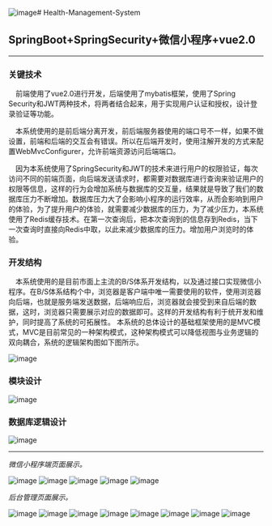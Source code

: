 ![image](https://github.com/SkyWJN/Health-Management-System/assets/66019283/50d296ce-1e91-4249-98a7-67b6d3526605)# Health-Management-System
## SpringBoot+SpringSecurity+微信小程序+vue2.0 ##
***
### 关键技术
&emsp;前端使用了vue2.0进行开发，后端使用了mybatis框架，使用了Spring Security和JWT两种技术，将两者结合起来，用于实现用户认证和授权，设计登录验证等功能。

&emsp;本系统使用的是前后端分离开发，前后端服务器使用的端口号不一样，如果不做设置，前端和后端的交互会有错误。所以在后端开发时，使用注解开发的方式来配置WebMvcConfigurer，允许前端资源访问后端端口。

&emsp;因为本系统使用了SpringSecurity和JWT的技术来进行用户的权限验证，每次访问不同的前端页面，向后端发送请求时，都需要对数据库进行查询来验证用户的权限等信息，这样的行为会增加系统与数据库的交互量，结果就是导致了我们的数据库压力不断增加。数据库压力大了会影响小程序的运行效率，从而会影响到用户的体验，为了提升用户的体验，就需要减少数据库的压力，为了减少压力，本系统使用了Redis缓存技术。在第一次查询后，把本次查询到的信息存到Redis，当下一次查询时直接向Redis中取，以此来减少数据库的压力。增加用户浏览时的体验。

### 开发结构
&emsp;本系统使用的是目前市面上主流的B/S体系开发结构，以及通过接口实现微信小程序。在B/S体系结构个中，浏览器是客户端中唯一需要使用的软件，使用浏览器向后端，也就是服务端发送数据，后端响应后，浏览器就会接受到来自后端的数据，这时，浏览器只需要展示对应的数据即可。这样的开发结构有利于统开发和维护，同时提高了系统的可拓展性。
本系统的总体设计的基础框架使用的是MVC模式，MVC是目前常见的一种架构模式，这种架构模式可以降低视图与业务逻辑的双向耦合，系统的逻辑架构图如下图所示。 

![image](https://github.com/SkyWJN/Health-Management-System/assets/66019283/bca11b5b-2f01-446f-b5a3-e98ae824c41a)

### 模块设计

![image](https://github.com/SkyWJN/Health-Management-System/assets/66019283/6f97c94e-1977-43c5-8dd9-d3e826c0f94f)

### 数据库逻辑设计

![image](https://github.com/SkyWJN/Health-Management-System/assets/66019283/c8f55d4c-b51f-467d-99bc-9d0f29bbba84)


***
*微信小程序端页面展示。*

![image](https://github.com/SkyWJN/Health-Management-System/assets/66019283/715dc5c3-095c-435e-ad00-261f442d431c)
![image](https://github.com/SkyWJN/Health-Management-System/assets/66019283/6754a7b0-649d-47b0-9b23-e35a119c66e6)
![image](https://github.com/SkyWJN/Health-Management-System/assets/66019283/105cece1-62e0-4f26-ae25-b068dedf7852)
![image](https://github.com/SkyWJN/Health-Management-System/assets/66019283/f961af2c-1b3d-4399-a9da-04e0257b47b2)
![image](https://github.com/SkyWJN/Health-Management-System/assets/66019283/58556bac-c6d9-45cc-9971-e1313aa13bdb)


*后台管理页面展示。*

![image](https://github.com/SkyWJN/Health-Management-System/assets/66019283/81ff3de2-3774-4b9a-89e0-44b991d01f26)
![image](https://github.com/SkyWJN/Health-Management-System/assets/66019283/ad04c18d-a08e-4fba-ac0a-54a6e5d41fad)
![image](https://github.com/SkyWJN/Health-Management-System/assets/66019283/e6ee1d08-50cf-4287-8752-be76d6975010)
![image](https://github.com/SkyWJN/Health-Management-System/assets/66019283/22d687bf-d2aa-4521-8dae-fab148965377)
![image](https://github.com/SkyWJN/Health-Management-System/assets/66019283/8b946d78-c610-4836-9f37-41e57578a1a9)
![image](https://github.com/SkyWJN/Health-Management-System/assets/66019283/0efbd25b-d9fe-40ff-959c-8845746d427b)
![image](https://github.com/SkyWJN/Health-Management-System/assets/66019283/d660c450-cc86-4f7b-92c9-38fb3963ff33)
![image](https://github.com/SkyWJN/Health-Management-System/assets/66019283/0d408e1c-4f37-4882-8049-22b2f410061d)



